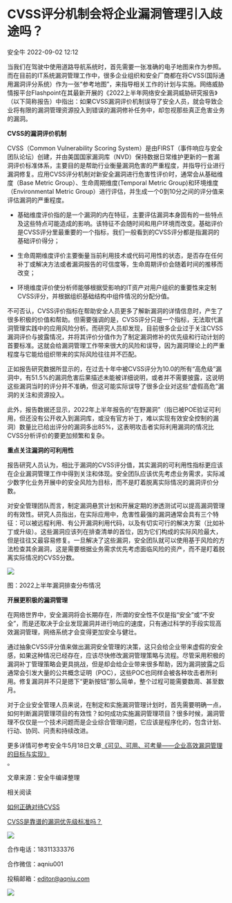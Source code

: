 #  CVSS评分机制会将企业漏洞管理引入歧途吗？   
 安全牛   2022-09-02 12:12  
  
当我们在驾驶中使用道路导航系统时，首先需要一张准确的电子地图来作为参照。而在目前的IT系统漏洞管理工作中，很多企业组织和安全厂商都在将CVSS(国际通用漏洞评分系统）作为一张“参考地图”，来指导相关工作的计划与实施。网络威胁情报平台Flashpoint在其最新开展的《2022上半年网络安全漏洞威胁研究报告》（以下简称报告）中指出：如果CVSS漏洞评价机制误导了安全人员，就会导致企业将有限的漏洞管理资源投入到错误的漏洞修补任务中，却忽视那些真正危害业务的漏洞。  
  
  
**CVSS的漏洞评价机制**  
  
  
CVSS（Common Vulnerability Scoring System）是由FIRST（事件响应与安全团队论坛）创建，并由美国国家漏洞库（NVD）保持数据日常维护更新的一套漏洞评价标准体系，主要目的是帮助行业衡量漏洞危害的严重程度，并指导行业进行漏洞修复。应用CVSS评分机制对新安全漏洞进行危害性评价时，通常会从基础维度（Base Metric Group）、生命周期维度(Temporal Metric Group)和环境维度（Environmental Metric Group）进行评估，并生成一个0到10分之间的评分值来评估漏洞的严重程度。  
  
- 基础维度评价指的是一个漏洞的内在特征，主要评估漏洞本身固有的一些特点及这些特点可能造成的影响。该特征不会随时间和用户环境而改变。基础评价是CVSS评分里最重要的一个指标，我们一般看到的CVSS评分都是指漏洞的基础评价得分；  
  
- 生命周期维度评价主要衡量当前利用技术或代码可用性的状态，是否存在任何补丁或解决方法或者漏洞报告的可信度等，生命周期评价会随着时间的推移而改变；  
  
- 环境维度评价使分析师能够根据受影响的IT资产对用户组织的重要性来定制CVSS评分，并根据组织基础结构中组件情况的分配分值。  
  
  
不可否认，CVSS评价指标在帮助安全人员更多了解新漏洞的详情信息时，产生了很多积极的价值和帮助。但需要强调的是，CVSS评分只是一个指标，无法取代漏洞管理实践中的应用风险分析。而研究人员却发现，目前很多企业过于关注CVSS漏洞评价与披露情况，并将其评价分值作为了制定漏洞修补的优先级和行动计划的首要标准。这就会给漏洞管理工作带来很大的风险和误导，因为漏洞理论上的严重程度与它能给组织带来的实际风险往往并不匹配。  
  
  
正如报告研究数据所显示的，在过去十年中被CVSS评分为10.0的所有“高危级”漏洞中，有51.5%的漏洞危害后果描述未能被详细说明，或者并不需要披露，这说明这些漏洞当时的评分并不准确，但这可能实际误导了很多企业对这些“虚假高危”漏洞的关注和资源投入。  
  
  
此外，报告数据还显示，2022年上半年报告的“在野漏洞”（指已被POE验证可利用，但还没有公开收入到漏洞库，或没有官方补丁，难以实现有效安全控制的漏洞）数量比已给出评分的漏洞多出85%，这表明攻击者实际利用漏洞的情况比CVSS分析评价的要更加频繁和复杂。  
  
  
**重点关注漏洞的可利用性**  
  
  
报告研究人员认为，相比于漏洞的CVSS评分值，其实漏洞的可利用性指标更应该在企业漏洞管理工作中得到关注和体现。安全团队应该优先考虑业务需求，实际减少数字化业务开展中的安全风险为目标，而不是盯着脱离实际情况的漏洞评价分数。  
  
  
对安全管理团队而言，制定漏洞悬赏计划和开展定期的渗透测试可以提高漏洞管理的有效性。研究人员指出，在实际应用中，危害性最强的漏洞通常会具有三个特征：可以被远程利用、有公开漏洞利用代码，以及有切实可行的解决方案（比如补丁或升级）。这些漏洞应该列在排查清单的首位，因为它们构成的实际风险最大，但是往往又最容易修复。一旦解决了这些漏洞，安全团队就可以使用基于风险的方法检查其余漏洞，这是需要根据业务需求优先考虑面临风险的资产，而不是盯着脱离实际情况的CVSS分数。  
  
  
![](https://mmbiz.qpic.cn/mmbiz_png/kuIKKC9tNkCrxphiaOlYicsNtmIp86LFZeOU1lkRdjAOE4WB4YBB6zBI98cLm8hQdvd8pvCH9lFa5b5tj9eKxxHA/640?wx_fmt=png "")  
  
图：2022上半年漏洞排查分布情况  
  
  
**开展更积极的漏洞管理**  
  
  
在网络世界中，安全漏洞将会长期存在，所谓的安全性不仅是指“安全”或“不安全”，而是还取决于企业发现漏洞并进行响应的速度，只有通过科学的手段实现高效漏洞管理，网络系统才会变得更加安全与健壮。  
  
  
通过抽象CVSS评分值来做出漏洞安全管理的决策，这只会给企业带来虚假的安全感，如果这种情况已经存在，应该尽快修改漏洞管理策略与流程。尽管采用积极的漏洞补丁管理策略会更具挑战，但是却会给企业带来很多帮助，因为漏洞披露之后通常会引发大量的公共概念证明（POC），这些POC也同样会被各种攻击者所利用。修复漏洞并不只是摁下“更新按钮”那么简单，整个过程可能需要数周、甚至数月。  
  
  
对于企业安全管理人员来说，在制定和实施漏洞管理计划时，首先需要明确一点，如何判断漏洞管理项目的有效性？如何成功实施漏洞管理项目？很多时候，漏洞管理不仅仅是一个技术问题而是企业综合管理问题，它应该是程序化的，包含计划、行动、协同、问责和持续改进。  
  
  
更多详情可参考安全牛5月18日文章[《可见、可用、可考量——企业高效漏洞管理的目标与实现》](http://mp.weixin.qq.com/s?__biz=MjM5Njc3NjM4MA==&mid=2651113328&idx=1&sn=9e7bfa0f22005b0a837a59a6f4cd077a&chksm=bd1477a38a63feb5fa318c56daabb81c5d7fb3a6c22f38c5ad9f3e738a0b147c143aa620601a&scene=21#wechat_redirect)  
。  
  
  
文章来源：安全牛编译整理  
  
相关阅读  
  
[如何正确对待CVSS](http://mp.weixin.qq.com/s?__biz=MjM5Njc3NjM4MA==&mid=204720631&idx=3&sn=eafccc34a9b7c414ef9a6b1d0ef8442b&chksm=2f2379241854f032218346af17ae53cda844e3a223a5a3e387adc5199abeb0946e448b074cf1&scene=21#wechat_redirect)  
  
  
[CVSS是靠谱的漏洞优先级标准吗？](http://mp.weixin.qq.com/s?__biz=MjM5Njc3NjM4MA==&mid=2651088852&idx=1&sn=ce2f9262bc3076cc68ca783407ea2583&chksm=bd14d7078a635e114a861cda706a0c1a827eac3623b30f13b0ddc525ac3cce634fa555b147bc&scene=21#wechat_redirect)  
  
  
![](https://mmbiz.qpic.cn/mmbiz_gif/kuIKKC9tNkAZYNibk7aDDd0hAkQGzOfLPfjXUPaypbuDrr5exabqWXmSOeZVUZtP6zqw9YGWib9xNQdvx1iaCicTUA/640?wx_fmt=gif&wxfrom=5&wx_lazy=1 "")  
  
合作电话：18311333376  
  
合作微信：aqniu001  
  
投稿邮箱：editor@aqniu.com  
  
  
  
  
  
![](https://mmbiz.qpic.cn/mmbiz_gif/kuIKKC9tNkAfZibz9TQ8KWj4voxxxNSGMAGiauAWicdDiaVl8fUJYtSgichibSzDUJvsic9HUfC38aPH9ia3sopypYW8ew/640?wx_fmt=gif&wxfrom=5&wx_lazy=1 "")  
